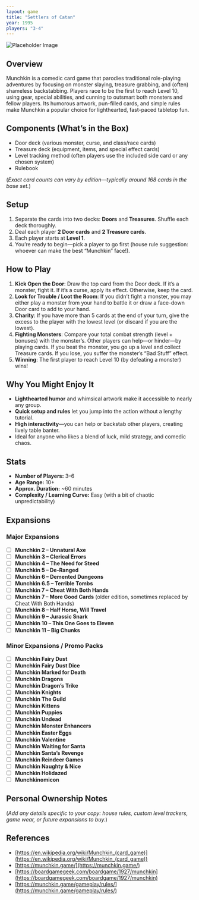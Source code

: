 ```yaml
---
layout: game
title: "Settlers of Catan"
year: 1995
players: "3-4"
---
```


![Placeholder Image](./placeholder.jpg)

## Overview
Munchkin is a comedic card game that parodies traditional role-playing adventures by focusing on monster slaying, treasure grabbing, and (often) shameless backstabbing. Players race to be the first to reach Level 10, using gear, special abilities, and cunning to outsmart both monsters and fellow players. Its humorous artwork, pun-filled cards, and simple rules make Munchkin a popular choice for lighthearted, fast-paced tabletop fun.

## Components (What’s in the Box)
- Door deck (various monster, curse, and class/race cards)
- Treasure deck (equipment, items, and special effect cards)
- Level tracking method (often players use the included side card or any chosen system)
- Rulebook

(*Exact card counts can vary by edition—typically around 168 cards in the base set.*)

## Setup
1. Separate the cards into two decks: **Doors** and **Treasures**. Shuffle each deck thoroughly.
2. Deal each player **2 Door cards** and **2 Treasure cards**.
3. Each player starts at **Level 1**.
4. You’re ready to begin—pick a player to go first (house rule suggestion: whoever can make the best “Munchkin” face!).

## How to Play
1. **Kick Open the Door**: Draw the top card from the Door deck. If it’s a monster, fight it. If it’s a curse, apply its effect. Otherwise, keep the card.
2. **Look for Trouble / Loot the Room**: If you didn’t fight a monster, you may either play a monster from your hand to battle it or draw a face-down Door card to add to your hand.
3. **Charity**: If you have more than 5 cards at the end of your turn, give the excess to the player with the lowest level (or discard if you are the lowest).
4. **Fighting Monsters**: Compare your total combat strength (level + bonuses) with the monster’s. Other players can help—or hinder—by playing cards. If you beat the monster, you go up a level and collect Treasure cards. If you lose, you suffer the monster’s “Bad Stuff” effect.
5. **Winning**: The first player to reach Level 10 (by defeating a monster) wins!

## Why You Might Enjoy It
- **Lighthearted humor** and whimsical artwork make it accessible to nearly any group.
- **Quick setup and rules** let you jump into the action without a lengthy tutorial.
- **High interactivity**—you can help or backstab other players, creating lively table banter.
- Ideal for anyone who likes a blend of luck, mild strategy, and comedic chaos.

## Stats
- **Number of Players:** 3–6
- **Age Range:** 10+
- **Approx. Duration:** ~60 minutes
- **Complexity / Learning Curve:** Easy (with a bit of chaotic unpredictability)

## Expansions

### Major Expansions
- [ ] **Munchkin 2 – Unnatural Axe**
- [ ] **Munchkin 3 – Clerical Errors**
- [ ] **Munchkin 4 – The Need for Steed**
- [ ] **Munchkin 5 – De-Ranged**
- [ ] **Munchkin 6 – Demented Dungeons**
- [ ] **Munchkin 6.5 – Terrible Tombs**
- [ ] **Munchkin 7 – Cheat With Both Hands**
- [ ] **Munchkin 7 – More Good Cards** (older edition, sometimes replaced by Cheat With Both Hands)
- [ ] **Munchkin 8 – Half Horse, Will Travel**
- [ ] **Munchkin 9 – Jurassic Snark**
- [ ] **Munchkin 10 – This One Goes to Eleven**
- [ ] **Munchkin 11 – Big Chunks**

### Minor Expansions / Promo Packs
- [ ] **Munchkin Fairy Dust**
- [ ] **Munchkin Fairy Dust Dice**
- [ ] **Munchkin Marked for Death**
- [ ] **Munchkin Dragons**
- [ ] **Munchkin Dragon’s Trike**
- [ ] **Munchkin Knights**
- [ ] **Munchkin The Guild**
- [ ] **Munchkin Kittens**
- [ ] **Munchkin Puppies**
- [ ] **Munchkin Undead**
- [ ] **Munchkin Monster Enhancers**
- [ ] **Munchkin Easter Eggs**
- [ ] **Munchkin Valentine**
- [ ] **Munchkin Waiting for Santa**
- [ ] **Munchkin Santa’s Revenge**
- [ ] **Munchkin Reindeer Games**
- [ ] **Munchkin Naughty & Nice**
- [ ] **Munchkin Holidazed**
- [ ] **Munchkinomicon**

## Personal Ownership Notes
(*Add any details specific to your copy: house rules, custom level trackers, game wear, or future expansions to buy.*)

## References
- [https://en.wikipedia.org/wiki/Munchkin_(card_game)](https://en.wikipedia.org/wiki/Munchkin_(card_game))
- [https://munchkin.game/](https://munchkin.game/)
- [https://boardgamegeek.com/boardgame/1927/munchkin](https://boardgamegeek.com/boardgame/1927/munchkin)
- [https://munchkin.game/gameplay/rules/](https://munchkin.game/gameplay/rules/)
